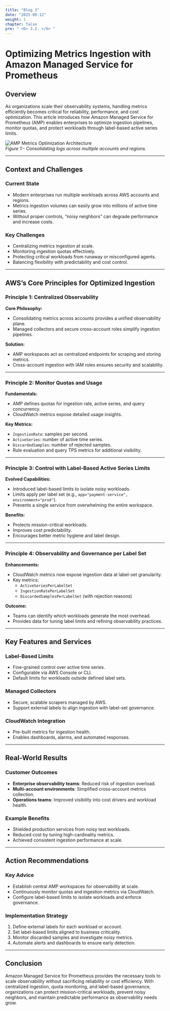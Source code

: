 ```yaml
---
title: "Blog 3"
date: "2025-09-12"
weight: 1
chapter: false
pre: " <b> 3.2. </b> "
---
```


# Optimizing Metrics Ingestion with Amazon Managed Service for Prometheus

## Overview

As organizations scale their observability systems, handling metrics efficiently becomes critical for reliability, performance, and cost optimization. This article introduces how Amazon Managed Service for Prometheus (AMP) enables enterprises to optimize ingestion pipelines, monitor quotas, and protect workloads through label-based active series limits.

![AMP Metrics Optimization Architecture](/images/Blog3.png)  
_Figure 1:- Consolidating logs across multiple accounts and regions._

---

## Context and Challenges

### Current State

- Modern enterprises run multiple workloads across AWS accounts and regions.
- Metrics ingestion volumes can easily grow into millions of active time series.
- Without proper controls, “noisy neighbors” can degrade performance and increase costs.

### Key Challenges

- Centralizing metrics ingestion at scale.
- Monitoring ingestion quotas effectively.
- Protecting critical workloads from runaway or misconfigured agents.
- Balancing flexibility with predictability and cost control.

---

## AWS’s Core Principles for Optimized Ingestion

### Principle 1: Centralized Observability

**Core Philosophy:**

- Consolidating metrics across accounts provides a unified observability plane.
- Managed collectors and secure cross-account roles simplify ingestion pipelines.

**Solution:**

- AMP workspaces act as centralized endpoints for scraping and storing metrics.
- Cross-account ingestion with IAM roles ensures security and scalability.

---

### Principle 2: Monitor Quotas and Usage

**Fundamentals:**

- AMP defines quotas for ingestion rate, active series, and query concurrency.
- CloudWatch metrics expose detailed usage insights.

**Key Metrics:**

- `IngestionRate`: samples per second.
- `ActiveSeries`: number of active time series.
- `DiscardedSamples`: number of rejected samples.
- Rule evaluation and query TPS metrics for additional visibility.

---

### Principle 3: Control with Label-Based Active Series Limits

**Evolved Capabilities:**

- Introduced label-based limits to isolate noisy workloads.
- Limits apply per label set (e.g., `app="payment-service", environment="prod"`).
- Prevents a single service from overwhelming the entire workspace.

**Benefits:**

- Protects mission-critical workloads.
- Improves cost predictability.
- Encourages better metric hygiene and label design.

---

### Principle 4: Observability and Governance per Label Set

**Enhancements:**

- CloudWatch metrics now expose ingestion data at label-set granularity.
- Key metrics:
  - `ActiveSeriesPerLabelSet`
  - `IngestionRatePerLabelSet`
  - `DiscardedSamplesPerLabelSet` (with rejection reasons)

**Outcome:**

- Teams can identify which workloads generate the most overhead.
- Provides data for tuning label limits and refining observability practices.

---

## Key Features and Services

### Label-Based Limits

- Fine-grained control over active time series.
- Configurable via AWS Console or CLI.
- Default limits for workloads outside defined label sets.

### Managed Collectors

- Secure, scalable scrapers managed by AWS.
- Support external labels to align ingestion with label-set governance.

### CloudWatch Integration

- Pre-built metrics for ingestion health.
- Enables dashboards, alarms, and automated responses.

---

## Real-World Results

### Customer Outcomes

- **Enterprise observability teams**: Reduced risk of ingestion overload.
- **Multi-account environments**: Simplified cross-account metrics collection.
- **Operations teams**: Improved visibility into cost drivers and workload health.

### Example Benefits

- Shielded production services from noisy test workloads.
- Reduced cost by tuning high-cardinality metrics.
- Achieved consistent ingestion performance at scale.

---

## Action Recommendations

### Key Advice

- Establish central AMP workspaces for observability at scale.
- Continuously monitor quotas and ingestion metrics via CloudWatch.
- Configure label-based limits to isolate workloads and enforce governance.

### Implementation Strategy

1. Define external labels for each workload or account.
2. Set label-based limits aligned to business criticality.
3. Monitor discarded samples and investigate noisy metrics.
4. Automate alerts and dashboards to ensure early detection.

---

## Conclusion

Amazon Managed Service for Prometheus provides the necessary tools to scale observability without sacrificing reliability or cost efficiency. With centralized ingestion, quota monitoring, and label-based governance, organizations can protect mission-critical workloads, prevent noisy neighbors, and maintain predictable performance as observability needs grow.
